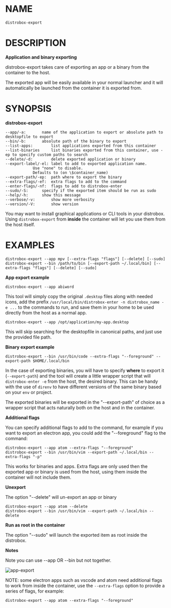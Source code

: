 <!-- markdownlint-disable MD010 MD036 -->

# NAME

	distrobox-export

# DESCRIPTION

**Application and binary exporting**

distrobox-export takes care of exporting an app or a binary from the container
to the host.

The exported app will be easily available in your normal launcher and it will
automatically be launched from the container it is exported from.

# SYNOPSIS

**distrobox-export**

	--app/-a:		name of the application to export or absolute path to desktopfile to export
	--bin/-b:		absolute path of the binary to export
	--list-apps:		list applications exported from this container
	--list-binaries		list binaries exported from this container, use -ep to specify custom paths to search
	--delete/-d:		delete exported application or binary
	--export-label/-el:	label to add to exported application name.
				Use "none" to disable.
				Defaults to (on \$container_name)
	--export-path/-ep:	path where to export the binary
	--extra-flags/-ef:	extra flags to add to the command
	--enter-flags/-nf:	flags to add to distrobox-enter
	--sudo/-S:		specify if the exported item should be run as sudo
	--help/-h:		show this message
	--verbose/-v:		show more verbosity
	--version/-V:		show version

You may want to install graphical applications or CLI tools in your distrobox.
Using `distrobox-export` from **inside** the container will let you use them from the host itself.

# EXAMPLES

	distrobox-export --app mpv [--extra-flags "flags"] [--delete] [--sudo]
	distrobox-export --bin /path/to/bin [--export-path ~/.local/bin] [--extra-flags "flags"] [--delete] [--sudo]

**App export example**

	distrobox-export --app abiword

This tool will simply copy the original `.desktop` files along with needed icons,
add the prefix `/usr/local/bin/distrobox-enter -n distrobox_name -e ...` to the commands to run, and
save them in your home to be used directly from the host as a normal app.

	distrobox-export --app /opt/application/my-app.desktop

This will skip searching for the desktopfile in canonical paths, and just use the provided file path.

**Binary export example**

	distrobox-export --bin /usr/bin/code --extra-flags "--foreground" --export-path $HOME/.local/bin

In the case of exporting binaries, you will have to specify **where** to export it
(`--export-path`) and the tool will create a little wrapper script that will
`distrobox-enter -e` from the host, the desired binary.
This can be handy with the use of `direnv` to have different versions of the same binary based on
your `env` or project.

The exported binaries will be exported in the "--export-path" of choice as a wrapper
script that acts naturally both on the host and in the container.

**Additional flags**

You can specify additional flags to add to the command, for example if you want
to export an electron app, you could add the "--foreground" flag to the command:

	distrobox-export --app atom --extra-flags "--foreground"
	distrobox-export --bin /usr/bin/vim --export-path ~/.local/bin --extra-flags "-p"

This works for binaries and apps.
Extra flags are only used then the exported app or binary is used from
the host, using them inside the container will not include them.

**Unexport**

The option "--delete" will un-export an app or binary

	distrobox-export --app atom --delete
	distrobox-export --bin /usr/bin/vim --export-path ~/.local/bin --delete

**Run as root in the container**

The option "--sudo" will launch the exported item as root inside the distrobox.

**Notes**

Note you can use --app OR --bin but not together.

![app-export](https://user-images.githubusercontent.com/598882/144294795-c7785620-bf68-4d1b-b251-1e1f0a32a08d.png)

NOTE: some electron apps such as vscode and atom need additional flags to work from inside the
container, use the `--extra-flags` option to provide a series of flags, for example:

`distrobox-export --app atom --extra-flags "--foreground"`
